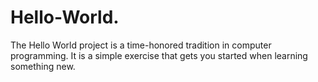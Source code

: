 # Hello-World.
The Hello World project is a time-honored tradition in computer programming. It is a simple exercise that gets you started when learning something new. 
